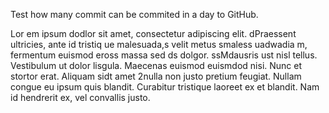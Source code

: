 Test how many commit can be commited in a day to GitHub.


Lor em ipsum  dodlor sit amet, consectetur adipiscing elit. dPraessent ultricies, ante id tristiq ue malesuada,s velit metus  smaless uadwadia m,  fermentum euismod eross massa sed ds dolgor. ssMdausris ust nisl tellus. Vestibulum ut dolor lisgula. Maecenas euismod euismdod nisi. Nunc et stortor erat. Aliquam sidt amet 2nulla non justo pretium feugiat. Nullam congue eu ipsum quis blandit. Curabitur tristique laoreet ex et blandit. Nam id hendrerit ex, vel convallis justo.